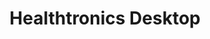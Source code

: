 ---
title: Healthtronics Desktop
image: images/slides/healthtronics-desktop.jpg
width: 2500
height: 1406
---